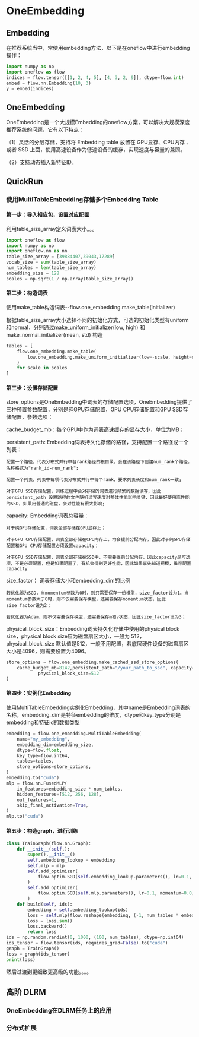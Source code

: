 # OneEmbedding
## Embedding
在推荐系统当中，常使用embedding方法，以下是在oneflow中进行embedding操作：
<!-- 我们经常会遇到离散特征，如userid、itemid。对于离散特征，我们一般的做法是将其转换为one-hot，
但对于itemid这种离散特征，转换成one-hot之后维度非常高，这种情况下，我们的通常做法就是将其转换为embedding。 -->
```python
import numpy as np
import oneflow as flow
indices = flow.tensor([[1, 2, 4, 5], [4, 3, 2, 9]], dtype=flow.int)
embed = flow.nn.Embedding(10, 3)
y = embed(indices)
```
## OneEmbedding
OneEmbedding是一个大规模Embedding的oneflow方案，可以解决大规模深度推荐系统的问题，它有以下特点：

（1）灵活的分层存储，支持将 Embedding table 放置在 GPU显存、CPU内存 、或者 SSD 上面，使用高速设备作为低速设备的缓存，实现速度与容量的兼顾。

（2）支持动态插入新特征ID。

## QuickRun
### 使用MultiTableEmbedding存储多个Embedding Table
#### 第一步：导入相应包，设置对应配置
利用table_size_array定义词表大小。。。
```python
import oneflow as flow
import numpy as np
import oneflow.nn as nn
table_size_array = [39884407,39043,17289]
vocab_size = sum(table_size_array)
num_tables = len(table_size_array)
embedding_size = 128    
scales = np.sqrt(1 / np.array(table_size_array))
```
#### 第二步：构造词表
使用make_table构造词表--flow.one_embedding.make_table(initializer)

根据table_size_array大小选择不同的初始化方式，可选的初始化类型有uniform和normal，分别通过make_uniform_initializer(low, high) 和make_normal_initializer(mean, std) 构造
```python
tables = [
    flow.one_embedding.make_table(
        low.one_embedding.make_uniform_initializer(low=-scale, height=scale)
    )
    for scale in scales
]
```
#### 第三步：设置存储配置
store_options是OneEmbedding中词表的存储配置选项，OneEmbedding提供了三种预置参数配置，分别是纯GPU存储配置，GPU CPU存储配置和GPU SSD存储配置，参数选项：

cache_budget_mb：每个GPU中作为词表高速缓存的显存大小，单位为MB；

persistent_path: Embedding词表持久化存储的路径，支持配置一个路径或一个列表：

    配置一个路径，代表分布式并行中各rank路径的根目录，会在该路径下创建num_rank个路径，名称格式为"rank_id-num_rank";

    配置一个列表，列表中每项代表分布式并行中每个rank，要求列表长度和num_rank一致;

    对于GPU SSD存储配置，训练过程中会对存储的词表进行频繁的数据读写，因此persistent_path 设置路径的文件随机读写速度对整体性能影响关键，因此最好使用高性能的SSD，如果用普通的磁盘，会对性能有很大影响;

capacity: Embedding词表总容量：

    对于纯GPU存储配置，词表全部存储在GPU显存上；

    对于GPU CPU存储配置，词表全部存储在CPU内存上，均会提前分配内存，因此对于纯GPU存储配置和GPU CPU存储配置必须设置capacity；

    对于GPU SSD存储配置，词表全部存储在SSD中，不需要提前分配内存，因此capacity是可选项，不是必须配置，但是如果配置了，有机会得到更好性能，因此如果事先知道规模，推荐配置capacity

size_factor： 词表存储大小和embedding_dim的比例

    若优化器为SGD，当momentum参数为0时，则只需要保存一份模型，size_factor设为1。当momentum参数大于0时，则不仅需要保存模型，还需要保存momentum状态，因此size_factor设为2；

    若优化器为Adam，则不仅需要保存模型，还需要保存m和v状态，因此size_factor设为3；
physical_block_size：Embedding词表持久化存储中使用的physical 
block size，physical block size应为磁盘扇区大小，一般为 512，physical_block_size 默认值是512，一般不用配置，若底层硬件设备的磁盘扇区大小是4096，则需要设置为4096。

```python
store_options = flow.one_embedding.make_cached_ssd_store_options(
    cache_budget_mb=8142,persistent_path="/your_path_to_ssd", capacity=vocab_size,size_factor=1,   			
			physical_block_size=512
)
```
#### 第四步：实例化Embedding
使用MultiTableEmbedding实例化Embedding，其中name是Embedding词表的名称，embedding_dim是特征embedding的维度，dtype和key_type分别是embedding和特征id的数据类型
```python
embedding = flow.one_embedding.MultiTableEmbedding(
    name="my_embedding",
    embedding_dim=embedding_size,
    dtype=flow.float,
    key_type=flow.int64,
    tables=tables,
    store_options=store_options,
)
embedding.to("cuda")
mlp = flow.nn.FusedMLP(
    in_features=embedding_size * num_tables,
    hidden_features=[512, 256, 128],
    out_features=1,
    skip_final_activation=True,
)
mlp.to("cuda")
```
#### 第五步：构造graph，进行训练
```python
class TrainGraph(flow.nn.Graph):
    def __init__(self,):
        super().__init__()
        self.embedding_lookup = embedding
        self.mlp = mlp
        self.add_optimizer(
            flow.optim.SGD(self.embedding_lookup.parameters(), lr=0.1, momentum=0.0)
        )
        self.add_optimizer(
            flow.optim.SGD(self.mlp.parameters(), lr=0.1, momentum=0.0)
        )
    def build(self, ids):
        embedding = self.embedding_lookup(ids)
        loss = self.mlp(flow.reshape(embedding, (-1, num_tables * embedding_size)))
        loss = loss.sum()
        loss.backward()
        return loss
ids = np.random.randint(0, 1000, (100, num_tables), dtype=np.int64)
ids_tensor = flow.tensor(ids, requires_grad=False).to("cuda")
graph = TrainGraph()
loss = graph(ids_tensor)
print(loss)
```
然后过渡到更细致更高级的功能。。。。

## 高阶 DLRM    
### OneEmbedding在DLRM任务上的应用

### 分布式扩展